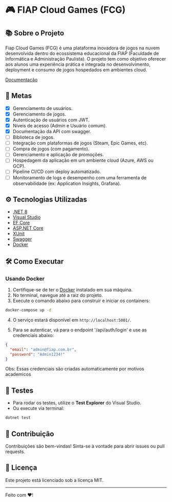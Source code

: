 ﻿# 🎮 FIAP Cloud Games (FCG)

## 📚 Sobre o Projeto

Fiap Cloud Games (FCG) é uma plataforma inovadora de jogos na nuvem desenvolvida dentro do ecossistema educacional da FIAP (Faculdade de Informática e Administração Paulista). O projeto tem como objetivo oferecer aos alunos uma experiência prática e integrada no desenvolvimento, deployment e consumo de jogos hospedados em ambientes cloud.

[Documentação](https://www.notion.so/Fiap-Cloud-Games-FCG-1dea50ade75480e78653c05e2cca2193?pvs=4)

## 🚀 Metas
- [X] Gerenciamento de usuários.
- [X] Gerenciamento de jogos.
- [X] Autenticação de usuários com JWT.
- [X] Níveis de acesso (Admin e Usuário comum).
- [X] Documentação da API com swagger.
- [ ] Biblioteca de jogos.
- [ ] Integração com plataformas de jogos (Steam, Epic Games, etc).
- [ ] Compra de jogos (com pagamento).
- [ ] Gerenciamento e aplicação de promoções.
- [ ] Hospedagem da aplicação em um ambiente cloud (Azure, AWS ou GCP).
- [ ] Pipeline CI/CD com deploy automatizado.
- [ ] Monitoramento de logs e desempenho com uma ferramenta de observabilidade (ex: Application Insights, Grafana).
      
## ⚙️ Tecnologias Utilizadas

- [.NET 8](https://dotnet.microsoft.com/download/dotnet/8.0)
- [Visual Studio](https://visualstudio.microsoft.com/pt-br/)
- [EF Core](https://learn.microsoft.com/pt-br/ef/core/)
- [ASP.NET Core](https://learn.microsoft.com/en-us/aspnet/core/)
- [XUnit](https://xunit.net/)
- [Swagger](https://swagger.io/)
- [Docker](https://www.docker.com/)

## 🛠️ Como Executar

### Usando Docker

1. Certifique-se de ter o [Docker](https://www.docker.com/get-started/) instalado em sua máquina.
2. No terminal, navegue até a raiz do projeto.
3. Execute o comando abaixo para construir e iniciar os containers:

```bash
docker-compose up -d
```

4. O serviço estará disponível em `http://localhost:5001/`.

5. Para se autenticar, vá para o endpoint '/api/auth/login' e use as credenciais abaixo: 
```json
{
  "email": "admin@fiap.com.br",
  "password": "Admin1234!"
}
```
Obs: Essas credenciais são criadas automaticamente por motivos academicos

## 🧪 Testes

- Para rodar os testes, utilize o **Test Explorer** do Visual Studio.
- Ou execute via terminal:

```bash
dotnet test
```

## 🤝 Contribuição

Contribuições são bem-vindas! Sinta-se à vontade para abrir issues ou pull requests.

## 📄 Licença

Este projeto está licenciado sob a licença MIT.

---

Feito com ❤️!
